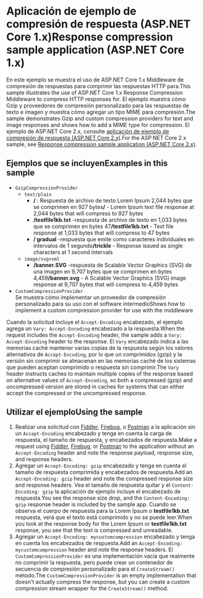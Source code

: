 # <a name="response-compression-sample-application-aspnet-core-1x"></a><span data-ttu-id="b9aaa-101">Aplicación de ejemplo de compresión de respuesta (ASP.NET Core 1.x)</span><span class="sxs-lookup"><span data-stu-id="b9aaa-101">Response compression sample application (ASP.NET Core 1.x)</span></span>

<span data-ttu-id="b9aaa-102">En este ejemplo se muestra el uso de ASP.NET Core 1.x Middleware de compresión de respuestas para comprimir las respuestas HTTP para.</span><span class="sxs-lookup"><span data-stu-id="b9aaa-102">This sample illustrates the use of ASP.NET Core 1.x Response Compression Middleware to compress HTTP responses for.</span></span> <span data-ttu-id="b9aaa-103">El ejemplo muestra cómo Gzip y proveedores de compresión personalizado para las respuestas de texto e imagen y muestra cómo agregar un tipo MIME para compresión.</span><span class="sxs-lookup"><span data-stu-id="b9aaa-103">The sample demonstrates Gzip and custom compression providers for text and image responses and shows how to add a MIME type for compression.</span></span> <span data-ttu-id="b9aaa-104">El ejemplo de ASP.NET Core 2.x, consulte [aplicación de ejemplo de compresión de respuesta (ASP.NET Core 2.x)](https://github.com/aspnet/AspNetCore.Docs/tree/master/aspnetcore/performance/response-compression/samples/2.x).</span><span class="sxs-lookup"><span data-stu-id="b9aaa-104">For the ASP.NET Core 2.x sample, see [Response compression sample application (ASP.NET Core 2.x)](https://github.com/aspnet/AspNetCore.Docs/tree/master/aspnetcore/performance/response-compression/samples/2.x).</span></span>

## <a name="examples-in-this-sample"></a><span data-ttu-id="b9aaa-105">Ejemplos que se incluyen</span><span class="sxs-lookup"><span data-stu-id="b9aaa-105">Examples in this sample</span></span>

* `GzipCompressionProvider`
  * `text/plain`
    * <span data-ttu-id="b9aaa-106">**/** : Respuesta de archivo de texto Lorem Ipsum 2,044 bytes que se comprimen en 927 bytes</span><span class="sxs-lookup"><span data-stu-id="b9aaa-106">**/** - Lorem Ipsum text file response at 2,044 bytes that will compress to 927 bytes</span></span>
    * <span data-ttu-id="b9aaa-107">**/testfile1kb.txt** -respuesta de archivo de texto en 1,033 bytes que se comprimen en bytes 47</span><span class="sxs-lookup"><span data-stu-id="b9aaa-107">**/testfile1kb.txt** - Text file response at 1,033 bytes that will compress to 47 bytes</span></span>
    * <span data-ttu-id="b9aaa-108">**/ gradual** -respuesta que emite como caracteres individuales en intervalos de 1 segundo</span><span class="sxs-lookup"><span data-stu-id="b9aaa-108">**/trickle** - Response issued as single characters at 1 second intervals</span></span>
  * `image/svg+xml`
    * <span data-ttu-id="b9aaa-109">**/banner.SVG** -respuesta de Scalable Vector Graphics (SVG) de una imagen en 9,707 bytes que se comprimen en bytes 4,459</span><span class="sxs-lookup"><span data-stu-id="b9aaa-109">**/banner.svg** - A Scalable Vector Graphics (SVG) image response at 9,707 bytes that will compress to 4,459 bytes</span></span>
* `CustomCompressionProvider`<br><span data-ttu-id="b9aaa-110">Se muestra cómo implementar un proveedor de compresión personalizado para su uso con el software intermedio</span><span class="sxs-lookup"><span data-stu-id="b9aaa-110">Shows how to implement a custom compression provider for use with the middleware</span></span>

<span data-ttu-id="b9aaa-111">Cuando la solicitud incluye el `Accept-Encoding` encabezado, el ejemplo agrega un `Vary: Accept-Encoding` encabezado a la respuesta.</span><span class="sxs-lookup"><span data-stu-id="b9aaa-111">When the request includes the `Accept-Encoding` header, the sample adds a `Vary: Accept-Encoding` header to the response.</span></span> <span data-ttu-id="b9aaa-112">El `Vary` encabezado indica a las memorias caché mantener varias copias de la respuesta según los valores alternativos de `Accept-Encoding`, por lo que un comprimidos (gzip) y la versión sin comprimir se almacenan en las memorias caché de los sistemas que pueden aceptan comprimido o respuesta sin comprimir.</span><span class="sxs-lookup"><span data-stu-id="b9aaa-112">The `Vary` header instructs caches to maintain multiple copies of the response based on alternative values of `Accept-Encoding`, so both a compressed (gzip) and uncompressed version are stored in caches for systems that can either accept the compressed or the uncompressed response.</span></span>

## <a name="using-the-sample"></a><span data-ttu-id="b9aaa-113">Utilizar el ejemplo</span><span class="sxs-lookup"><span data-stu-id="b9aaa-113">Using the sample</span></span>

1. <span data-ttu-id="b9aaa-114">Realizar una solicitud con [Fiddler](https://www.telerik.com/fiddler), [Firebug](https://getfirebug.com/), o [Postman](https://www.getpostman.com/) a la aplicación sin un `Accept-Encoding` encabezado y tenga en cuenta la carga de respuesta, el tamaño de respuesta, y encabezados de respuesta.</span><span class="sxs-lookup"><span data-stu-id="b9aaa-114">Make a request using [Fiddler](https://www.telerik.com/fiddler), [Firebug](https://getfirebug.com/), or [Postman](https://www.getpostman.com/) to the application without an `Accept-Encoding` header and note the response payload, response size, and response headers.</span></span>
1. <span data-ttu-id="b9aaa-115">Agregar un `Accept-Encoding: gzip` encabezado y tenga en cuenta el tamaño de respuesta comprimida y encabezados de respuesta.</span><span class="sxs-lookup"><span data-stu-id="b9aaa-115">Add an `Accept-Encoding: gzip` header and note the compressed response size and response headers.</span></span> <span data-ttu-id="b9aaa-116">Vea el tamaño de respuesta quitar y el `Content-Encoding: gzip` la aplicación de ejemplo incluye el encabezado de respuesta.</span><span class="sxs-lookup"><span data-stu-id="b9aaa-116">You see the response size drop, and the `Content-Encoding: gzip` response header is included by the sample app.</span></span> <span data-ttu-id="b9aaa-117">Cuando se observa el cuerpo de respuesta para la Lorem Ipsum o **testfile1kb.txt** respuesta, verá que el texto está comprimido y no se puede leer.</span><span class="sxs-lookup"><span data-stu-id="b9aaa-117">When you look at the response body for the Lorem Ipsum or **testfile1kb.txt** response, you see that the text is compressed and unreadable.</span></span>
1. <span data-ttu-id="b9aaa-118">Agregar un `Accept-Encoding: mycustomcompression` encabezado y tenga en cuenta los encabezados de respuesta.</span><span class="sxs-lookup"><span data-stu-id="b9aaa-118">Add an `Accept-Encoding: mycustomcompression` header and note the response headers.</span></span> <span data-ttu-id="b9aaa-119">El `CustomCompressionProvider` es una implementación vacía que realmente no comprimir la respuesta, pero puede crear un contenedor de secuencia de compresión personalizado para el `CreateStream()` método.</span><span class="sxs-lookup"><span data-stu-id="b9aaa-119">The `CustomCompressionProvider` is an empty implementation that doesn't actually compress the response, but you can create a custom compression stream wrapper for the `CreateStream()` method.</span></span>
